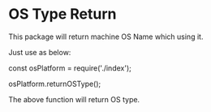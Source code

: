 # OS Type Return

This package will return machine OS Name which using it.

Just use as below:

const osPlatform = require('./index');

osPlatform.returnOSType();

The above function will return OS type.
